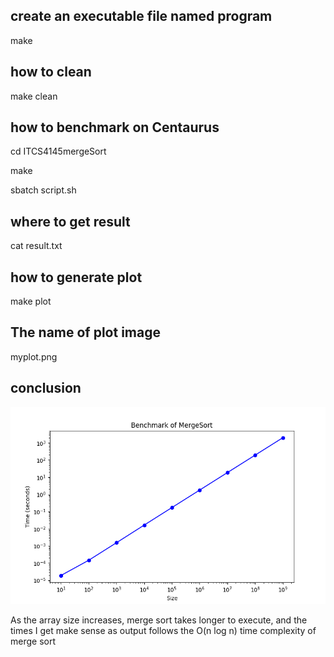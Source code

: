 ## create an executable file named program

make 

## how to clean 

make clean

## how to benchmark on Centaurus

cd ITCS4145mergeSort

make

sbatch script.sh
 
## where to get result

cat result.txt

## how to generate plot 

make plot

## The name of plot image

myplot.png

## conclusion

![Alt text](myplot.png)

As the array size increases, merge sort takes longer to execute, and the times I get make sense as output follows the O(n log n) time complexity of merge sort







